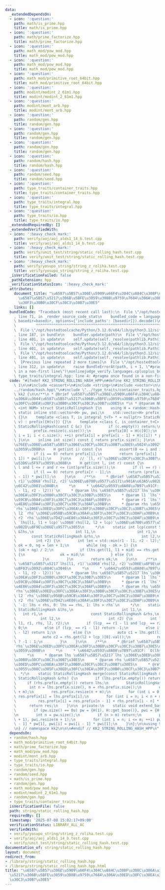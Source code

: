 ```yaml
---
data:
  _extendedDependsOn:
  - icon: ':question:'
    path: math/is_prime.hpp
    title: math/is_prime.hpp
  - icon: ':question:'
    path: math/prime_factorize.hpp
    title: math/prime_factorize.hpp
  - icon: ':question:'
    path: math_mod/pow_mod.hpp
    title: math_mod/pow_mod.hpp
  - icon: ':question:'
    path: math_mod/pow_mod.hpp
    title: math_mod/pow_mod.hpp
  - icon: ':question:'
    path: math_mod/primitive_root_64bit.hpp
    title: math_mod/primitive_root_64bit.hpp
  - icon: ':question:'
    path: modint/modint_2_61m1.hpp
    title: modint/modint_2_61m1.hpp
  - icon: ':question:'
    path: modint/mont_arb.hpp
    title: modint/mont_arb.hpp
  - icon: ':question:'
    path: random/gen.hpp
    title: random/gen.hpp
  - icon: ':question:'
    path: random/gen.hpp
    title: random/gen.hpp
  - icon: ':question:'
    path: random/gen.hpp
    title: random/gen.hpp
  - icon: ':question:'
    path: random/hash.hpp
    title: random/hash.hpp
  - icon: ':question:'
    path: random/seed.hpp
    title: random/seed.hpp
  - icon: ':question:'
    path: type_traits/container_traits.hpp
    title: type_traits/container_traits.hpp
  - icon: ':question:'
    path: type_traits/integral.hpp
    title: type_traits/integral.hpp
  - icon: ':question:'
    path: type_traits/io.hpp
    title: type_traits/io.hpp
  _extendedRequiredBy: []
  _extendedVerifiedWith:
  - icon: ':heavy_check_mark:'
    path: verify/aoj/aoj_alds1_14_b.test.cpp
    title: verify/aoj/aoj_alds1_14_b.test.cpp
  - icon: ':heavy_check_mark:'
    path: verify/unit_test/string/static_rolling_hash.test.cpp
    title: verify/unit_test/string/static_rolling_hash.test.cpp
  - icon: ':heavy_check_mark:'
    path: verify/yosupo_string/string_z_roliha.test.cpp
    title: verify/yosupo_string/string_z_roliha.test.cpp
  _isVerificationFailed: false
  _pathExtension: hpp
  _verificationStatusIcon: ':heavy_check_mark:'
  attributes:
    document_title: "\u6587\u5B57\u306E\u5909\u66F4\u304C\u884C\u308F\u308C\u306A\u3044\
      \u6587\u5B57\u5217\u306B\u5BFE\u3059\u308B\u9759\u7684\u306A\u30ED\u30FC\u30EA\
      \u30F3\u30B0\u30CF\u30C3\u30B7\u30E5"
    links: []
  bundledCode: "Traceback (most recent call last):\n  File \"/opt/hostedtoolcache/Python/3.12.0/x64/lib/python3.12/site-packages/onlinejudge_verify/documentation/build.py\"\
    , line 71, in _render_source_code_stat\n    bundled_code = language.bundle(stat.path,\
    \ basedir=basedir, options={'include_paths': [basedir]}).decode()\n          \
    \         ^^^^^^^^^^^^^^^^^^^^^^^^^^^^^^^^^^^^^^^^^^^^^^^^^^^^^^^^^^^^^^^^^^^^^^^^^^^^^^^^^\n\
    \  File \"/opt/hostedtoolcache/Python/3.12.0/x64/lib/python3.12/site-packages/onlinejudge_verify/languages/cplusplus.py\"\
    , line 187, in bundle\n    bundler.update(path)\n  File \"/opt/hostedtoolcache/Python/3.12.0/x64/lib/python3.12/site-packages/onlinejudge_verify/languages/cplusplus_bundle.py\"\
    , line 401, in update\n    self.update(self._resolve(pathlib.Path(included), included_from=path))\n\
    \  File \"/opt/hostedtoolcache/Python/3.12.0/x64/lib/python3.12/site-packages/onlinejudge_verify/languages/cplusplus_bundle.py\"\
    , line 401, in update\n    self.update(self._resolve(pathlib.Path(included), included_from=path))\n\
    \  File \"/opt/hostedtoolcache/Python/3.12.0/x64/lib/python3.12/site-packages/onlinejudge_verify/languages/cplusplus_bundle.py\"\
    , line 401, in update\n    self.update(self._resolve(pathlib.Path(included), included_from=path))\n\
    \  [Previous line repeated 2 more times]\n  File \"/opt/hostedtoolcache/Python/3.12.0/x64/lib/python3.12/site-packages/onlinejudge_verify/languages/cplusplus_bundle.py\"\
    , line 312, in update\n    raise BundleErrorAt(path, i + 1, \"#pragma once found\
    \ in a non-first line\")\nonlinejudge_verify.languages.cplusplus_bundle.BundleErrorAt:\
    \ type_traits/integral.hpp: line 4: #pragma once found in a non-first line\n"
  code: "#ifndef KK2_STRING_ROLLING_HASH_HPP\n#define KK2_STRING_ROLLING_HASH_HPP\
    \ 1\n\n#include <cassert>\n#include <string>\n#include <vector>\n\n#include \"\
    ../random/hash.hpp\"\n#include \"../type_traits/container_traits.hpp\"\n\nnamespace\
    \ kk2 {\n\n/**\n * @brief \u6587\u5B57\u306E\u5909\u66F4\u304C\u884C\u308F\u308C\
    \u306A\u3044\u6587\u5B57\u5217\u306B\u5BFE\u3059\u308B\u9759\u7684\u306A\u30ED\
    \u30FC\u30EA\u30F3\u30B0\u30CF\u30C3\u30B7\u30E5\n *\n * @tparam NUM\n */\ntemplate\
    \ <int NUM> struct StaticRollingHash {\n    using H = random::Hash<NUM>;\n   \
    \ static inline std::vector<H> pw, pwi;\n    std::vector<H> prefix;\n\n    StaticRollingHash()\
    \ {}\n    template <class T, is_integral_t<T> * = nullptr> StaticRollingHash(T\
    \ v) : prefix({H(v)}) {}\n    template <class C, is_container_t<C> * = nullptr>\
    \ StaticRollingHash(const C &c) {\n        if (c.empty()) return;\n        extend_base(c.size());\n\
    \        prefix.resize(c.size());\n        prefix[0] = H(c[0]);\n        for (size_t\
    \ i = 1; i < c.size(); ++i) prefix[i] = prefix[i - 1] + H(c[i]) * pw[i];\n   \
    \ }\n\n    inline int size() const { return prefix.size(); }\n\n    // `i`\u756A\
    \u76EE\u306E\u6587\u5B57\u306E\u30CF\u30C3\u30B7\u30E5\u5024\u3092\u53D6\u5F97\
    \u3059\u308B\n    H get(int i) const {\n        assert(0 <= i and i < (int)prefix.size());\n\
    \        if (i == 0) return prefix[i];\n        return (prefix[i] - prefix[i -\
    \ 1]) * pwi[i];\n    }\n\n    // `[l, r)`\u306E\u30CF\u30C3\u30B7\u30E5\u5024\u3092\
    \u53D6\u5F97\u3059\u308B\n    H get(int l, int r) const {\n        assert(0 <=\
    \ l and l <= r and r <= (int)prefix.size());\n        if (l == r) return H(0);\n\
    \        if (l == 0) return prefix[r - 1];\n        return (prefix[r - 1] - prefix[l\
    \ - 1]) * pwi[l];\n    }\n\n    /**\n     * @brief \u6587\u5B57\u5217`lhs[l1,\
    \ r1)`\u3068`rhs[l2, r2)`\u306E\u6700\u9577\u5171\u901A\u63A5\u982D\u8F9E\u3092\
    \u6C42\u3081\u308B\n     *\n     * \u6642\u9593\u8A08\u7B97\u91CF: `O(log(min(r1\
    \ - l1, r2 - l2)))`\n     * @param lhs \u6587\u5B57\u5217`lhs`\u306E\u30ED\u30FC\
    \u30EA\u30F3\u30B0\u30CF\u30C3\u30B7\u30E5\n     * @param l1 `lhs`\u306E\u958B\
    \u59CB\u30A4\u30F3\u30C7\u30C3\u30AF\u30B9\n     * @param r1 `lhs`\u306E\u7D42\
    \u4E86\u30A4\u30F3\u30C7\u30C3\u30AF\u30B9\n     * @param rhs \u6587\u5B57\u5217\
    `rhs`\u306E\u30ED\u30FC\u30EA\u30F3\u30B0\u30CF\u30C3\u30B7\u30E5\n     * @param\
    \ l2 `rhs`\u306E\u958B\u59CB\u30A4\u30F3\u30C7\u30C3\u30AF\u30B9\n     * @param\
    \ r2 `rhs`\u306E\u7D42\u4E86\u30A4\u30F3\u30C7\u30C3\u30AF\u30B9\n     * @return\
    \ `lhs[l1, l1 + lcp)`\u3068`rhs[l2, l2 + lcp)`\u306E\u6700\u9577\u5171\u901A\u63A5\
    \u982D\u8F9E\u306E\u9577\u3055\n     */\n    static int lcp(const StaticRollingHash\
    \ &lhs,\n                   int l1,\n                   int r1,\n            \
    \       const StaticRollingHash &rhs,\n                   int l2,\n          \
    \         int r2) {\n        int len = std::min(r1 - l1, r2 - l2);\n        int\
    \ ok = 0, ng = len + 1;\n        while (ng - ok > 1) {\n            int mid =\
    \ (ok + ng) / 2;\n            if (lhs.get(l1, l1 + mid) == rhs.get(l2, l2 + mid))\
    \ {\n                ok = mid;\n            } else {\n                ng = mid;\n\
    \            }\n        }\n        return ok;\n    }\n\n    /**\n     * @brief\
    \ \u6587\u5B57\u5217`lhs[l1, r1)`\u3068`rhs[l2, r2)`\u306E\u8F9E\u66F8\u9806\u6BD4\
    \u8F03\u3092\u884C\u3046\n     *\n     * \u6642\u9593\u8A08\u7B97\u91CF: `O(log(min(r1\
    \ - l1, r2 - l2)))`\n     * @param lhs \u6587\u5B57\u5217`lhs`\u306E\u30ED\u30FC\
    \u30EA\u30F3\u30B0\u30CF\u30C3\u30B7\u30E5\n     * @param l1 `lhs`\u306E\u958B\
    \u59CB\u30A4\u30F3\u30C7\u30C3\u30AF\u30B9\n     * @param r1 `lhs`\u306E\u7D42\
    \u4E86\u30A4\u30F3\u30C7\u30C3\u30AF\u30B9\n     * @param rhs \u6587\u5B57\u5217\
    `rhs`\u306E\u30ED\u30FC\u30EA\u30F3\u30B0\u30CF\u30C3\u30B7\u30E5\n     * @param\
    \ l2 `rhs`\u306E\u958B\u59CB\u30A4\u30F3\u30C7\u30C3\u30AF\u30B9\n     * @param\
    \ r2 `rhs`\u306E\u7D42\u4E86\u30A4\u30F3\u30C7\u30C3\u30AF\u30B9\n     * @return\
    \ `-1: lhs < rhs, 0: lhs == rhs, 1: lhs > rhs`\n     */\n    static int strcmp(const\
    \ StaticRollingHash &lhs,\n                      int l1,\n                   \
    \   int r1,\n                      const StaticRollingHash &rhs,\n           \
    \           int l2,\n                      int r2) {\n        int lcp_ = lcp(lhs,\
    \ l1, r1, rhs, l2, r2);\n        if (lcp_ == r1 - l1 and lcp_ == r2 - l2) return\
    \ 0;\n        else if (lcp_ == r1 - l1) return -1;\n        else if (lcp_ == r2\
    \ - l2) return 1;\n        else {\n            auto c1 = lhs.get(l1 + lcp_)[0].val();\n\
    \            auto c2 = rhs.get(l2 + lcp_)[0].val();\n            return c1 < c2\
    \ ? -1 : 1;\n        }\n    }\n\n    /**\n     * @brief \u6587\u5B57\u5217`lhs`\u3068\
    `rhs`\u306E\u30ED\u30FC\u30EA\u30F3\u30B0\u30CF\u30C3\u30B7\u30E5\u3092\u7D50\u5408\
    \u3059\u308B\n     *\n     * \u6642\u9593\u8A08\u7B97\u91CF: `O(lhs.size() + rhs.size())`\n\
    \     *\n     * @param lhs \u6587\u5B57\u5217`lhs`\u306E\u30ED\u30FC\u30EA\u30F3\
    \u30B0\u30CF\u30C3\u30B7\u30E5\n     * @param rhs \u6587\u5B57\u5217`rhs`\u306E\
    \u30ED\u30FC\u30EA\u30F3\u30B0\u30CF\u30C3\u30B7\u30E5\n     * @return \u7D50\u5408\
    \u3055\u308C\u305F\u30ED\u30FC\u30EA\u30F3\u30B0\u30CF\u30C3\u30B7\u30E5\n   \
    \  */\n    static StaticRollingHash merge(const StaticRollingHash &lhs, const\
    \ StaticRollingHash &rhs) {\n        if (lhs.prefix.empty()) return rhs;\n   \
    \     if (rhs.prefix.empty()) return lhs;\n        StaticRollingHash res;\n  \
    \      int n = lhs.prefix.size(), m = rhs.prefix.size();\n        extend_base(n\
    \ + m);\n        res.prefix.resize(n + m);\n        for (int i = 0; i < n; ++i)\
    \ res.prefix[i] = lhs.prefix[i];\n        for (int i = n; i < n + m; ++i)\n  \
    \          res.prefix[i] = res.prefix[n - 1] + rhs.prefix[i - n] * pw[n];\n  \
    \      return res;\n    }\n\n  private:\n    static void extend_base(int m) {\n\
    \        if (pw.size() == 0u) pw = {H(1), H::get_base()}, pwi = {H(1), pw[1].inv()};\n\
    \n        int n = pw.size();\n        if (n > m) return;\n        pw.resize(m\
    \ + 1), pwi.resize(m + 1);\n        for (int i = n; i <= m; ++i) pw[i] = pw[i\
    \ - 1] * pw[1], pwi[i] = pwi[i - 1] * pwi[1];\n    }\n};\n\nusing SRoliha = StaticRollingHash<2>;\n\
    \n} // namespace kk2\n\n\n#endif // KK2_STRING_ROLLING_HASH_HPP\n"
  dependsOn:
  - random/hash.hpp
  - math_mod/primitive_root_64bit.hpp
  - math/prime_factorize.hpp
  - math_mod/pow_mod.hpp
  - modint/mont_arb.hpp
  - type_traits/integral.hpp
  - type_traits/io.hpp
  - random/gen.hpp
  - random/seed.hpp
  - math/is_prime.hpp
  - random/gen.hpp
  - math_mod/pow_mod.hpp
  - modint/modint_2_61m1.hpp
  - random/gen.hpp
  - type_traits/container_traits.hpp
  isVerificationFile: false
  path: string/static_rolling_hash.hpp
  requiredBy: []
  timestamp: '2025-07-08 15:02:17+09:00'
  verificationStatus: LIBRARY_ALL_AC
  verifiedWith:
  - verify/yosupo_string/string_z_roliha.test.cpp
  - verify/aoj/aoj_alds1_14_b.test.cpp
  - verify/unit_test/string/static_rolling_hash.test.cpp
documentation_of: string/static_rolling_hash.hpp
layout: document
redirect_from:
- /library/string/static_rolling_hash.hpp
- /library/string/static_rolling_hash.hpp.html
title: "\u6587\u5B57\u306E\u5909\u66F4\u304C\u884C\u308F\u308C\u306A\u3044\u6587\u5B57\
  \u5217\u306B\u5BFE\u3059\u308B\u9759\u7684\u306A\u30ED\u30FC\u30EA\u30F3\u30B0\u30CF\
  \u30C3\u30B7\u30E5"
---
```

